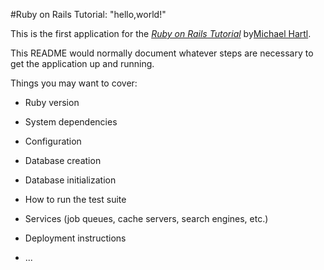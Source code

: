 #Ruby on Rails Tutorial: "hello,world!"

This is the first application for the
[*Ruby on Rails Tutorial*](http://www.railstutorial.org/)
by[Michael Hartl](http://www.michaelhartl.co,/).




This README would normally document whatever steps are necessary to get the
application up and running.

Things you may want to cover:

* Ruby version

* System dependencies

* Configuration

* Database creation

* Database initialization

* How to run the test suite

* Services (job queues, cache servers, search engines, etc.)

* Deployment instructions

* ...

